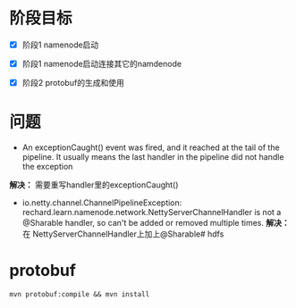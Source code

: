 # 阶段目标
- [x]  阶段1 namenode启动 
- [x]  阶段1 namenode启动连接其它的namdenode
- [x]  阶段2 protobuf的生成和使用


# 问题
-  An exceptionCaught() event was fired, and it reached at the tail of the pipeline. It usually means the last handler in the pipeline did not handle the exception
 
 **解决：** 
需要重写handler里的exceptionCaught()



- io.netty.channel.ChannelPipelineException: rechard.learn.namenode.network.NettyServerChannelHandler is not a @Sharable handler, so can't be added or removed multiple times.
 **解决：**
在 NettyServerChannelHandler上加上@Sharable# hdfs

# protobuf

```
mvn protobuf:compile && mvn install
```

